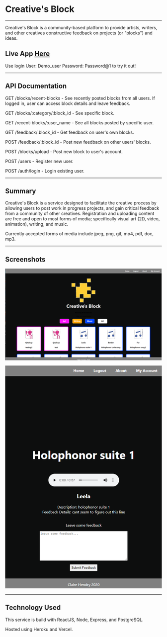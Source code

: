 # Creative's Block
---------------------------------------------
Creative's Block is a community-based platform to provide artists, writers, and other creatives constructive feedback on projects (or "blocks") and ideas.

## Live App [Here](https://creatives-block-client.vercel.app/)

Use login User: Demo_user  Password: Password@1 to try it out!

------

## API Documentation

GET /blocks/recent-blocks - See recently posted blocks from all users. If logged in, user can access block details and leave feedback.

GET /blocks/:category/:block_id - See specific block.

GET /recent-blocks/:user_name - See all blocks posted by specific user.

GET /feedback/:block_id - Get feedback on user's own blocks.

POST /feedback/:block_id - Post new feedback on other users' blocks.

POST /blocks/upload - Post new block to user's account.

POST /users - Register new user.

POST /auth/login - Login existing user.


------

## Summary

Creative's Block is a service designed to facilitate the creative process by allowing users to post work in progress projects, and gain critical feedback from a community of other creatives. Registration and uploading content are free and open to most forms of media; specifically visual art (2D, video, animation), writing, and music.

Currently accepted forms of media include jpeg, png, gif, mp4, pdf, doc, mp3.

------

## Screenshots

![Image of Homepage](./src/image_assets/screenshot1.png)

![Image of Block Page](./src/image_assets/screenshot2.png)

------

## Technology Used

This service is build with ReactJS, Node, Express, and PostgreSQL.

Hosted using Heroku and Vercel.
